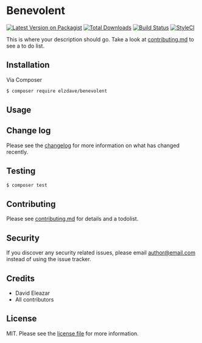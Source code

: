 # Benevolent

[![Latest Version on Packagist][ico-version]][link-packagist]
[![Total Downloads][ico-downloads]][link-downloads]
[![Build Status][ico-travis]][link-travis]
[![StyleCI][ico-styleci]][link-styleci]

This is where your description should go. Take a look at [contributing.md](contributing.md) to see a to do list.

## Installation

Via Composer

```bash
$ composer require elzdave/benevolent
```

## Usage

## Change log

Please see the [changelog](changelog.md) for more information on what has changed recently.

## Testing

```bash
$ composer test
```

## Contributing

Please see [contributing.md](contributing.md) for details and a todolist.

## Security

If you discover any security related issues, please email author@email.com instead of using the issue tracker.

## Credits

- David Eleazar
- All contributors

## License

MIT. Please see the [license file](license.md) for more information.

[ico-version]: https://img.shields.io/packagist/v/elzdave/benevolent.svg?style=flat-square
[ico-downloads]: https://img.shields.io/packagist/dt/elzdave/benevolent.svg?style=flat-square
[ico-travis]: https://img.shields.io/travis/elzdave/benevolent/master.svg?style=flat-square
[ico-styleci]: https://styleci.io/repos/12345678/shield
[link-packagist]: https://packagist.org/packages/elzdave/benevolent
[link-downloads]: https://packagist.org/packages/elzdave/benevolent
[link-travis]: https://travis-ci.org/elzdave/benevolent
[link-styleci]: https://styleci.io/repos/12345678
[link-author]: https://github.com/elzdave
[link-contributors]: ../../contributors
